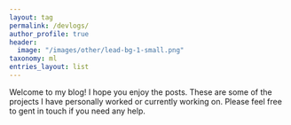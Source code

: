```yaml
---
layout: tag
permalink: /devlogs/
author_profile: true
header:
  image: "/images/other/lead-bg-1-small.png"
taxonomy: ml
entries_layout: list
---
```


Welcome to my blog! I hope you enjoy the posts. These are some of the projects I have personally worked or currently working on. Please feel free to gent in touch if you need any help.